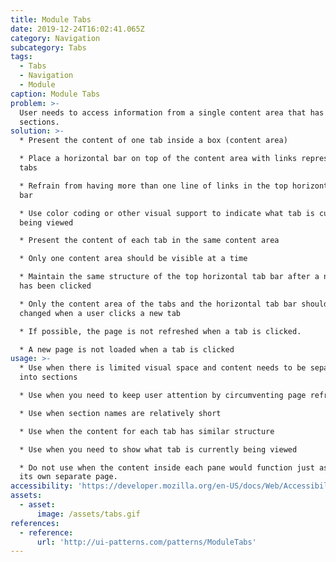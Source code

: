 ```yaml
---
title: Module Tabs
date: 2019-12-24T16:02:41.065Z
category: Navigation
subcategory: Tabs
tags:
  - Tabs
  - Navigation
  - Module
caption: Module Tabs
problem: >-
  User needs to access information from a single content area that has tabulated
  sections.
solution: >-
  * Present the content of one tab inside a box (content area)

  * Place a horizontal bar on top of the content area with links representing
  tabs

  * Refrain from having more than one line of links in the top horizontal tab
  bar

  * Use color coding or other visual support to indicate what tab is currently
  being viewed

  * Present the content of each tab in the same content area

  * Only one content area should be visible at a time

  * Maintain the same structure of the top horizontal tab bar after a new tab
  has been clicked

  * Only the content area of the tabs and the horizontal tab bar should be
  changed when a user clicks a new tab

  * If possible, the page is not refreshed when a tab is clicked.

  * A new page is not loaded when a tab is clicked
usage: >-
  * Use when there is limited visual space and content needs to be separated
  into sections

  * Use when you need to keep user attention by circumventing page refreshing.

  * Use when section names are relatively short

  * Use when the content for each tab has similar structure

  * Use when you need to show what tab is currently being viewed

  * Do not use when the content inside each pane would function just as well in
  its own separate page.
accessibility: 'https://developer.mozilla.org/en-US/docs/Web/Accessibility/ARIA/Roles/Tab_Role'
assets:
  - asset:
      image: /assets/tabs.gif
references:
  - reference:
      url: 'http://ui-patterns.com/patterns/ModuleTabs'
---
```


